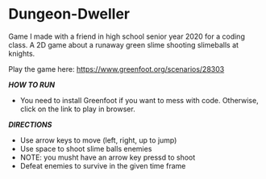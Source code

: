 # Dungeon-Dweller

Game I made with a friend in high school senior year 2020 for a coding class. A 2D game about a runaway green slime shooting slimeballs at knights.

Play the game here: https://www.greenfoot.org/scenarios/28303



___HOW TO RUN___
- You need to install Greenfoot if you want to mess with code. Otherwise, click on the link to play in browser.


___DIRECTIONS___
- Use arrow keys to move (left, right, up to jump)
- Use space to shoot slime balls enemies
- NOTE: you musht have an arrow key pressd to shoot
- Defeat enemies to survive in the given time frame



